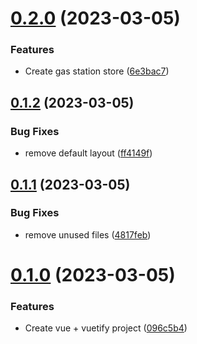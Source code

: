 # [0.2.0](https://github.com/sebdev101/Tank-Koenig/compare/v0.1.2...v0.2.0) (2023-03-05)


### Features

* Create gas station store ([6e3bac7](https://github.com/sebdev101/Tank-Koenig/commit/6e3bac73330ee0b1b601c5b1e13b9092dc0c9ccb))



## [0.1.2](https://github.com/sebdev101/Tank-Koenig/compare/v0.1.1...v0.1.2) (2023-03-05)


### Bug Fixes

* remove default layout ([ff4149f](https://github.com/sebdev101/Tank-Koenig/commit/ff4149ff5a8df99eb340cf80ace2ff7639cfa5cb))



## [0.1.1](https://github.com/sebdev101/Tank-Koenig/compare/v0.1.0...v0.1.1) (2023-03-05)


### Bug Fixes

* remove unused files ([4817feb](https://github.com/sebdev101/Tank-Koenig/commit/4817febd88d8a87c3dcbb9eb466ab48e804154c1))



# [0.1.0](https://github.com/sebdev101/Tank-Koenig/compare/096c5b45c902d7d31b9544290b7c5d1d909871aa...v0.1.0) (2023-03-05)


### Features

* Create vue + vuetify project ([096c5b4](https://github.com/sebdev101/Tank-Koenig/commit/096c5b45c902d7d31b9544290b7c5d1d909871aa))




